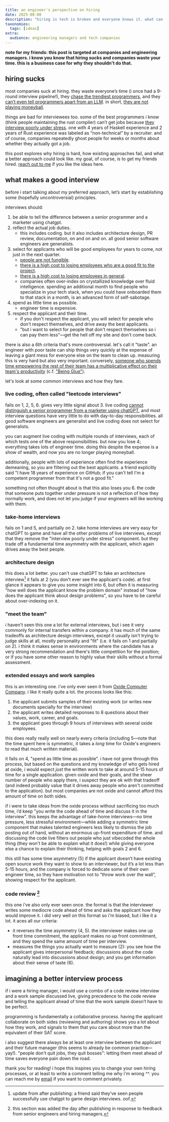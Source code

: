 ```yaml
---
title: an engineer's perspective on hiring
date: 2025-08-08
description: "hiring in tech is broken and everyone knows it. what can we do better?"
taxonomies:
  tags: [ideas]
extra:
  audience: engineering managers and tech companies
---
```

**note for my friends: this post is targeted at companies and engineering managers. i know you know that hiring sucks and companies waste your time. this is a business case for why they shouldn't do that.**
## hiring sucks
most companies suck at hiring. they waste everyone’s time (i once had a 9-round interview pipeline!), they [chase the trendiest programmers](https://danluu.com/programmer-moneyball/), and they [can’t even tell programmers apart from an LLM][LLM applicants]. in short, [they are not playing moneyball](https://predr.ag/blog/mediocrity-can-be-a-sign-of-excellence/).

things are bad for interviewees too. some of the best programmers i know (think people maintaining the rust compiler) can’t get jobs because [they interview poorly under stress][live coding]. one with 4 years of Haskell experience and 2 years of Rust experience was labeled as “non-technical” by a recruiter. and of course, companies repeatedly ghost people for weeks or months about whether they actually got a job.

this post explores why hiring is hard, how existing approaches fail, and what a better approach could look like. my goal, of course, is to get my friends hired. [reach out to me][email] if you like the ideas here.

[LLM applicants]: https://medium.com/@weswinham/chatgpt-killed-the-tech-interview-i-tested-11-methods-and-heres-what-survived-5652a3e95190
[live coding]: https://hadid.dev/posts/living-coding/
[email]: mailto:blog@jyn.dev

## what makes a good interview
before i start talking about my preferred approach, let’s start by establishing some (hopefully uncontroversial) principles.

interviews should:
1. be able to tell the difference between a senior programmer and a marketer using chatgpt.
2. reflect the actual job duties.
	- this includes coding. but it also includes architecture design, PR review, documentation, on and on and on. all good senior software engineers are generalists.
3. select for applicants who will be good employees for years to come, not just in the next quarter.
	- [people are not fungible](https://danluu.com/people-matter/).
	- [there is a high cost to losing employees who are a good fit to the project](https://yosefk.com/blog/compensation-rationality-and-the-projectperson-fit.html).
	- [there is a high cost to losing employees in general](https://jyn.dev/theory-building-without-a-mentor/#theory-building).
	- companies often over-index on crystallized knowledge over fluid intelligence. spending an additional month to find people who specialize in your tech stack, when you could have onboarded them to that stack in a month, is an advanced form of self-sabotage.
4. spend as little time as possible.
	- engineer time is expensive.
5. respect the applicant and their time.
	- if you don't respect the applicant, you will select for people who don't respect themselves, and drive away the best applicants.
	- "but i want to select for people that don't respect themselves so i can pay them less"—get the hell off my site and don't come back.

there is also a 6th criteria that's more controversial. let's call it "taste". an engineer with poor taste can ship things very quickly at the expense of leaving a giant mess for everyone else on the team to clean up. measuring this is very hard but also very important. conversely, [someone who spends time empowering the rest of their team has a multiplicative effect on their team's productivity](https://youtu.be/4yleYA2giPE?si=6ukBDYiqAikWPKhp&t=1348) (c.f. ["Being Glue"](https://www.noidea.dog/glue)).

let's look at some common interviews and how they fare.
### live coding, often called "leetcode interviews"
fails on 1, 2, 5, 6. gives very little signal about 3. live coding [cannot distinguish a senior programmer from a marketer using chatGPT][LLM applicants], and most interview questions have very little to do with day-to-day responsibilities. all good software engineers are generalist and live coding does not select for generalists.

you can augment live coding with multiple rounds of interviews, each of which tests one of the above responsibilities. but now you lose 4; everything takes lots of engineer time. doing this despite the expense is a show of wealth, and now you are no longer playing moneyball.

additionally, people with lots of experience often find the experience demeaning, so you are filtering out the best applicants. a friend explicitly said "I have 18 years of experience on GitHub; if you can't tell I'm a competent programmer from that it's not a good fit."

something not often thought about is that this also loses you 6. the code that someone puts together under pressure is not a reflection of how they normally work, and does not let you judge if your engineers will like working with them.

### take-home interviews
fails on 1 and 5, and partially on 2. take home interviews are very easy for chatGPT to game and have all the other problems of live interviews, except that they remove the "interview poorly under stress" component. but they trade off a fundamental time asymmetry with the applicant, which again drives away the best people.
### architecture design
this does a lot better. you can't use chatGPT to fake an architecture interview[^1] it fails at 2 (you don't ever see the applicant's code). at first glance it appears to give you some insight into 6, but often it is measuring "how well does the applicant know the problem domain" instead of "how does the applicant think about design problems", so you have to be careful about over-indexing on it.
### "meet the team"
i haven't seen this one a lot for external interviews, but i see it very commonly for internal transfers within a company. it has much of the same tradeoffs as architecture design interviews, except it usually isn't trying to judge skills at all, mostly personality and "fit" (i.e. it fails on 1 and partially on 2). i think it makes sense in environments where the candidate has a very strong recommendation and there's little competition for the position; or if you have some other reason to highly value their skills without a formal assessment.
### extended essays and work samples
this is an interesting one. i've only ever seen it from [Oxide Computer Company](https://rfd.shared.oxide.computer/rfd/0003#_mechanics_of_evaluation). i like it really quite a lot. the process looks like this:
1. the applicant submits samples of their existing work (or writes new documents specially for the interview)
2. the applicant writes detailed responses to 8 questions about their values, work, career, and goals.
3. the applicant goes through 9 hours of interviews with several oxide employees.

this does really really well on nearly every criteria (including 5—note that the time spent here is symmetric, it takes a *long* time for Oxide's engineers to read that much written material).

it fails on 4, "spend as little time as possible". i have not gone through this process, but based on the questions and my knowledge of who gets hired at oxide, i would expect *just* the written work to take at around 5-15 hours of time for a single application. given oxide and their goals, and the sheer number of people who apply there, i suspect they are ok with that tradeoff (and indeed probably value that it drives away people who aren't committed to the application). but most companies are not oxide and cannot afford this amount of time on both sides.

if i were to take ideas from the oxide process without sacrificing too much time, i’d keep "you write the code ahead of time and discuss it in the interview". this keeps the advantage of take-home interviews—no time pressure, less stressful environment—while adding a symmetric time component that makes talented engineers less likely to dismiss the job posting out of hand, without an enormous up-front expenditure of time. and discussing the code live filters out people who just vibecoded the whole thing (they won't be able to explain what it does!) while giving everyone else a chance to explain their thinking, helping with goals 2 and 6.

this still has some time asymmetry (5) if the applicant doesn’t have existing open source work they want to show to an interviewer, but it’s a lot less than 5-15 hours, and the company is forced to dedicate some of their own engineer time, so they have motivation not to “throw work over the wall”, showing respect for the applicant.
### code review [^2]
this one i’ve also only ever seen once. the format is that the interviewer writes some mediocre code ahead of time and asks the applicant how they would improve it. i did very well on this format so i'm biased, but i like it a lot. it aces all our criteria:
- it reverses the time asymmetry (4, 5). the interviewer makes one up front time commitment, the applicant makes no up front commitment, and they spend the same amount of time per interview.
- measures the things you actually want to measure (2): you see how the applicant gives interpersonal feedback; discussions about the code naturally lead into discussions about design; and you get information about their sense of taste (6).
## imagining a better interview process
if i were a hiring manager, i would use a combo of a code review interview and a work sample discussed live, giving precedence to the code review and telling the applicant ahead of time that the work sample doesn’t have to be perfect.

programming is fundamentally a collaborative process. having the applicant collaborate on both sides (reviewing and authoring) shows you a lot about how they work, and signals to them that you care about more than the equivalent of their SAT score.

i also suggest there always be at least one interview between the applicant and their future manager (this seems to already be common practice—yay!). "people don't quit jobs, they quit bosses": letting them meet ahead of time saves everyone pain down the road.

thank you for reading! i hope this inspires you to change your own hiring processes, or at least to write a comment telling me why i'm wrong ^^. you can reach me by [email] if you want to comment privately.

[^1]: update from after publishing: a friend said they’ve seen people successfully use chatgpt to game design interviews. oof.

[^2]: this section was added the day after publishing in response to feedback from senior engineers and hiring managers.
